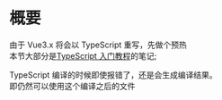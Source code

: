 # 概要

由于 Vue3.x 将会以 TypeScript 重写，先做个预热  
本节大部分是[TypeScript 入门教程](https://ts.xcatliu.com/)的笔记;

TypeScript 编译的时候即使报错了，还是会生成编译结果。  
即仍然可以使用这个编译之后的文件
